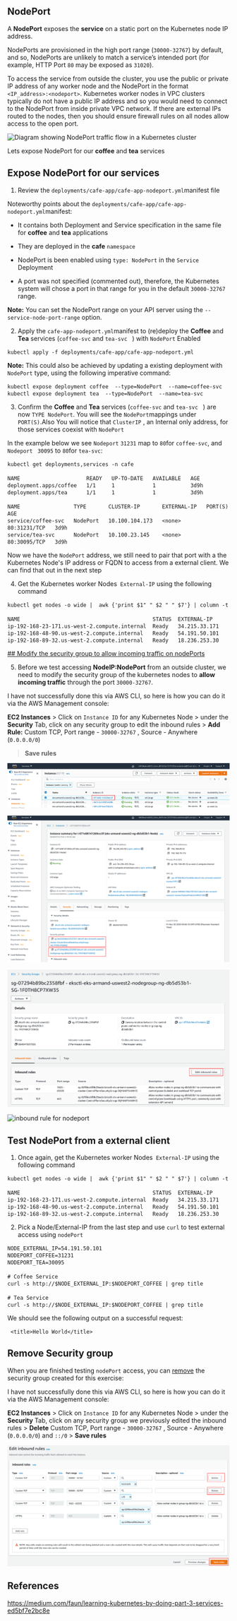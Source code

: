 ## NodePort

A **NodePort** exposes the **service** on a static port on the Kubernetes node
IP address.

NodePorts are provisioned in the high port range (`30000-32767`)  by default,
and so, NodePorts are unlikely to match a service’s intended port (for example,
HTTP Port `80` may be exposed as `31020`).

To access the service from outside the cluster, you use the  public or private
IP address of any worker node and the NodePort in the format
`<IP_address>:<nodeport>`. Kubernetes worker nodes in VPC clusters typically do
not have a public IP address and so you would need to connect to the NodePort
from inside private VPC network. If there are external IPs routed to the nodes,
then you should ensure firewall rules on all nodes allow access to the open
port.


![Diagram showing NodePort traffic flow in a Kubernetes
cluster](media/nodeport.png)

Lets expose NodePort for our **coffee** and **tea** services



## Expose NodePort for our services

1. Review the `deployments/cafe-app/cafe-app-nodeport.yml`manifest file

Noteworthy points about the
`deployments/cafe-app/cafe-app-nodeport.yml`manifest:

* It contains both Deployment and Service specification in the same file for
  **coffee** and **tea** applications

* They are deployed in the **cafe** `namespace`
* NodePort is been enabled using `type: NodePort` in the `Service` Deployment
* A port was not specified (commented out), therefore, the Kubernetes system
  will chose a port in that range for you in the default `30000-32767` range.  

**Note:** You can set the NodePort range on your API server using the
`--service-node-port-range` option. 



2. Apply the `cafe-app-nodeport.yml`manifest to (re)deploy the **Coffee** and
   **Tea** services (`coffee-svc` and `tea-svc ` ) with `NodePort` Enabled

```
kubectl apply -f deployments/cafe-app/cafe-app-nodeport.yml
```

**Note:** This could also be achieved by updating a existing deployment with
`NodePort` type, using the following imperative command: 

`````
kubectl expose deployment coffee  --type=NodePort  --name=coffee-svc
kubectl expose deployment tea  --type=NodePort  --name=tea-svc
`````

3. Confirm the **Coffee** and **Tea** services (`coffee-svc` and `tea-svc ` )
   are now `TYPE NodePort`. You will see the `NodePort`mappings under
   `PORT(S)`.Also You will notice that `ClusterIP` , an Internal only address,
   for those services coexist with `NodePort` 

In the example below we see `Nodeport` `31231` map to `80`for `coffee-svc`, and
`Nodeport` ` 30095` to `80`for `tea-svc`:

```
kubectl get deployments,services -n cafe

NAME                     READY   UP-TO-DATE   AVAILABLE   AGE
deployment.apps/coffee   1/1     1            1           3d9h
deployment.apps/tea      1/1     1            1           3d9h

NAME                 TYPE       CLUSTER-IP       EXTERNAL-IP   PORT(S)        AGE
service/coffee-svc   NodePort   10.100.104.173   <none>        80:31231/TCP   3d9h
service/tea-svc      NodePort   10.100.23.145    <none>        80:30095/TCP   3d9h
```

Now we have the `NodePort` address, we still need to pair that port with a the
Kubernetes Node's IP address or FQDN to access from a external client. We can
find that out in the next step

4. Get the Kubernetes worker Nodes` External-IP` using the following command

```
kubectl get nodes -o wide |  awk {'print $1" " $2 " " $7'} | column -t

NAME                                          STATUS  EXTERNAL-IP
ip-192-168-23-171.us-west-2.compute.internal  Ready   34.215.33.171
ip-192-168-48-90.us-west-2.compute.internal   Ready   54.191.50.101
ip-192-168-89-32.us-west-2.compute.internal   Ready   18.236.253.30
```

[## Modify the security group to allow  incoming traffic on
nodePorts](#modify-security-group-nodeport)

5. Before we test accessing **NodeIP:NodePort** from an outside cluster, we need
   to modify the security group of the kubernetes nodes to **allow incoming
   traffic** through the port `30000-32767`.

I have not successfully done this via AWS CLI, so here is how you can do it via
the AWS Management console:

**EC2 Instances** > Click on `Instance ID` for any Kubernetes Node  > under the
**Security** Tab, click on any security group to edit the inbound rules > **Add
Rule:** Custom TCP, Port range - `30000-32767` , Source - Anywhere (`0.0.0.0/0`)
> **Save rules**

![ec2 instances](media/ec2_instances.png)

![ec2 instances security group](media/ec2_instances-security-group.png)

![edit inbound rule](media/security-group-edit-inbound-rules.png)

![inbound rule for
nodeport](media/security-group-edit-inbound-rules-nodeport.png)


## Test NodePort from a external client

1. Once again, get the Kubernetes worker Nodes` External-IP` using the following
   command

```
kubectl get nodes -o wide |  awk {'print $1" " $2 " " $7'} | column -t

NAME                                          STATUS  EXTERNAL-IP
ip-192-168-23-171.us-west-2.compute.internal  Ready   34.215.33.171
ip-192-168-48-90.us-west-2.compute.internal   Ready   54.191.50.101
ip-192-168-89-32.us-west-2.compute.internal   Ready   18.236.253.30
```

2. Pick a Node/External-IP from the last step and use `curl` to test external
   access using `nodePort`

```
NODE_EXTERNAL_IP=54.191.50.101
NODEPORT_COFFEE=31231
NODEPORT_TEA=30095

# Coffee Service
curl -s http://$NODE_EXTERNAL_IP:$NODEPORT_COFFEE | grep title

# Tea Service
curl -s http://$NODE_EXTERNAL_IP:$NODEPORT_COFFEE | grep title
```

We should see the following output on a successful request:

```
 <title>Hello World</title>
```

## Remove Security group

When you are finished testing `nodePort` access, you can [remove](#remove-security-group) the security
group created for this exercise:

I have not successfully done this via AWS CLI, so here is how you can do it via
the AWS Management console:

**EC2 Instances** > Click on `Instance ID` for any Kubernetes Node  > under the
**Security** Tab, click on any security group we previously edited the inbound
rules > **Delete** Custom TCP, Port range - `30000-32767` , Source - Anywhere
(`0.0.0.0/0`) and `::/0` > **Save rules**



![Delete inbound rules](media/security-group-delete-inbound-rules.png)

## References

https://medium.com/faun/learning-kubernetes-by-doing-part-3-services-ed5bf7e2bc8e



